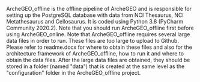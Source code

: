 ArcheGEO_offline is the offline pipeline of ArcheGEO and is responsible for setting up the PostgreSQL database with data from NCI Thesaurus, NCI Metathesaurus and Cellosaurus. 
It is coded using Python 3.8 (PyCharm Community 2020.2). Note that you should run ArcheGEO_offline first before using ArcheGEO_online.
Note that ArcheGEO_offline requires several large data files in order to run. These files are too large to upload to Github. Please refer to readme.docx for where to obtain these files and also for the architecture framework of ArcheGEO_offline, how to run it and where to obtain the data files. After the large data files are obtained, they should be stored in a folder (named "data") that is created at the same level as the "configuration" folder in the ArcheGEO_offline project.
